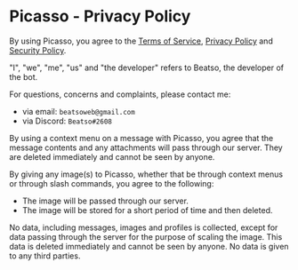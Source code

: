 # Picasso - Privacy Policy

By using Picasso, you agree to the [Terms of Service](https://github.com/Beatso/Picasso/blob/legal/TERMS_OF_SERVICE.md), [Privacy Policy](https://github.com/Beatso/Picasso/blob/main/legal/PRIVACY_POLICY.md) and [Security Policy](https://github.com/Beatso/Picasso/blob/main/SECURITY.md).

"I", "we", "me", "us" and "the developer" refers to Beatso, the developer of the bot.

For questions, concerns and complaints, please contact me:

- via email: `beatsoweb@gmail.com`
- via Discord: `Beatso#2608`

By using a context menu on a message with Picasso, you agree that the message contents and any attachments will pass through our server. They are deleted immediately and cannot be seen by anyone.

By giving any image(s) to Picasso, whether that be through context menus or through slash commands, you agree to the following:

- The image will be passed through our server.
- The image will be stored for a short period of time and then deleted.

No data, including messages, images and profiles is collected, except for data passing through the server for the purpose of scaling the image. This data is deleted immediately and cannot be seen by anyone. No data is given to any third parties.
